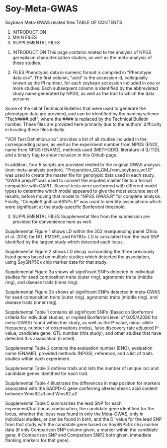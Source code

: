 # Soy-Meta-GWAS
Soybean Meta-GWAS related files
TABLE OF CONTENTS
1) INTRODUCTION
2) MAIN FILES
3) SUPPLEMENTAL FILES

1. INTRODUCTION
This page contains related to the analysis of NPGS germplasm characterization studies, as well as the meta-analysis of these studies.

2. FILES
Phenotypic data in numeric format is compiled in "Phenotype data.csv". The first column, "acid" is the accession id, colloquially known as the PI number, for each soybean accession included in one or more studies. Each subsequent column is identified by the abbreviated study name generated by NPGS, as well as the trait to which the data pertains. 

Some of the initial Technical Bulletins that were used to generate the phenotypic data are provided, and can be identified by the naming scheme "Tech####.pdf", where the #### is replaced by the Technical Bulletin number. These files are provided here primarily due to the authors' difficulty in locating these files initially.

"VCR Test Definition.xlsx" provides a list of all studies included in the corresponding paper, as well as the experiment number from NPGS (ENO), name from NPGS (ENAME), methods used (METHODS), literature id (LITID), and a binary flag to show inclusion in this Github page.

In addition, four R scripts are provided related to the original GWAS analysis (non-meta-analysis portion). "Preparation_GD_GM_from_soybase_vcf.R" was used to create the master file for genotypic data used in each study. "GWAS prep.R" was used to convert the imputed master file to a format compatible with GAPIT. Several tests were performed with different model types to determine which model appeared to give the most accurate set of results, before moving that model to "NPGS GWAS.R" for complete analysis. Finally, "CompileSignificantSNPs.R" was used to identify associations which were significant at the study-specific Bonferroni threshold.

3. SUPPLEMENTAL FILES
Supplemental files from the submission are provided for convenience here as well. 

Supplemental Figure 1 shows LD within the 302 resequencing panel (Zhou et al. 2016) for Dt1, PMDH1, and FATB1a. LD is calculated from the lead SNP identified by the largest study which detected each locus.

Supplemental Figure 2 shows LD decay surrounding the three previously listed genes based on multiple studies which detected the association, using SoySNP50k chip marker data for that study.

Supplemental Figure 3a shows all significant SNPs detected in individual studies for seed composition traits (outer ring), agronomic traits (middle ring), and disease traits (inner ring).

Supplemental Figure 3b shows all significant SNPs detected in meta-GWAS for seed composition traits (outer ring), agronomic traits (middle ring), and disease traits (inner ring).

Supplemental Table 1 contains all significant SNPs (Based on Bonferroni criteria for individual studies, or implied Bonferroni level of 0.05/42080 for meta-GWAS) found within this study, as well as the P-value, minor allele frequency, number of observations (nobs), false discovery rate adjusted P-value, candidate gene, QTL number (this study), and other studies that have detected this association (limited).

Supplemental Table 2 contains the evaluation number (ENO), evaluation name (ENAME), provided methods (NPGS), reference, and a list of traits studies within each experiment.

Supplemental Table 3 defines traits and lists the number of unique loci and candidate genes identified for each trait.

Supplemental Table 4 illustrates the differences in map position for markers associated with the SACPD-C gene conferring altered stearic acid content between Wms82.a1 and Wms82.a2.

Supplemental Table 5 summarizes the lead SNP for each experiment/trait/locus combination, the candidate gene identified for the locus, whether the locus was found in only the Meta-GWAS, only in individual studies, or can be found in both, and the D' value for the lead SNP from that study with the candidate gene based on SoySNP50k chip marker data (if only Comparison SNP column given, a marker within the candidate gene, if Comparison SNP and Comparison SNP2 both given, immediate flanking markers for that gene).
